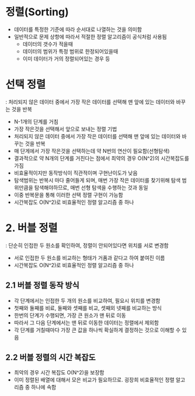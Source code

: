 # 정렬(Sorting)

- 데이터를 특정한 기준에 따라 순서대로 나열하는 것을 의미함
- 일반적으로 문제 상항에 따라서 적절한 정렬 알고리즘이 공식처럼 사용됨
  - 데이터의 갯수가 적을때
  - 데이터의 범위가 특정 범위로 한정되어있을때
  - 이미 데이터가 거의 정렬되어있는 경우 등

# 선택 정렬

: 처리되지 않은 데이터 중에서 가장 작은 데이터를 선택해 맨 앞에 있는 데이터와 바꾸는 것을 반복

- N-1개의 단계를 거침
- 가장 작은것을 선택해서 앞으로 보내는 정렬 기법
- 처리되지 않은 데이터 중에서 가장 작은 데이터를 선택해 맨 앞에 있는 데이터와 바꾸는 것을 반복
- 매 단게에서 가장 작은것을 선택하는데 약 N번의 연산이 필요함(선형탐색)
- 결과적으로 약 N개의 단계를 거친다는 점에서 최약의 경우 O(N^2)의 시간복잡도를 가짐
- 비효율적이지만 동작방식이 직관적이며 구현난이도가 낮음
- 탐색범위는 반복시 마다 줄어들게 되며, 매번 가장 작은 데이터를 찾기위해 탐색 범위만큼을 탐색해야하므로, 매번 선형 탐색을 수행하는 것과 동일
- 이중 반복문을 통해 이러한 선택 정렬 구현이 가능함
- 시간복잡도 O(N^2)로 비효율적인 정렬 알고리즘 중 하나

# 2. 버블 정렬

: 단순히 인접한 두 원소를 확인하여, 정렬이 안되어있다면 위치를 서로 변경함

- 서로 인접한 두 원소를 비교하는 형태가 거품과 같다고 하여 붙여진 이름
- 시간복잡도 O(N^2)로 비효율적인 정렬 알고리즘 중 하나

## 2.1 버블 정렬 동작 방식

- 각 단계에서는 인접한 두 개의 원소를 비교하여, 필요시 위치를 변경함
- 첫째와 둘째를 비료, 둘째와 셋째를 비교, 셋째외 넷째를 비교하는 방식
- 한번의 단계가 수행되면, 가장 큰 원소가 맨 뒤로 이동
- 따라서 그 다음 단계에서는 맨 뒤로 이동한 데이터는 정렬에서 제외함
- 각 단계를 거칠때마다 가장 큰 값을 하나씩 확실하게 결정하는 것으로 이해할 수 있음

## 2.2 버블 정렬의 시간 복잡도

- 최악의 경우 시간 복잡도 O(N^2)을 보장함
- 이미 정렬된 배열에 대해서 모은 비교가 필요하므로. 굉장희 비효율적인 정렬 알고리즘 중 하나에 속함
